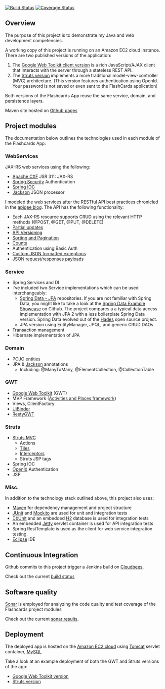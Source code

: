 [![Build Status](https://justinhrobbins.ci.cloudbees.com/job/Flashcards/badge/icon)](https://justinhrobbins.ci.cloudbees.com/job/Flashcards/)
[![Coverage Status](https://coveralls.io/repos/justinhrobbins/FlashCards_App/badge.png?branch=master)](https://coveralls.io/r/justinhrobbins/FlashCards_App?branch=master)

## Overview

The purpose of this project is to demonstrate my Java and web development competencies.

A working copy of this project is running on an Amazon EC2 cloud instance.  There are two published versions of the application:

1. The [Google Web Toolkit client version](http://www.socialflashcards.com/gwt/) is a rich JavaScript/AJAX client that interacts with the server through a stateless REST API.
2. The [Struts version](http://www.socialflashcards.com/struts/) implements a more traditional model-view-controller (MVC) architecture.  (This version features authentication using OpenId.  Your password is not saved or even sent to the FlashCards application)

Both versions of the Flashcards App reuse the same service, domain, and persistence layers.

Maven site hosted on [Github pages](http://justinhrobbins.github.io/FlashCards_App/site/0.0.1-SNAPSHOT/index.html)

## Project modules
The documentation below outlines the technologies used in each module of the Flashcards App:

### WebServices
JAX-RS web services using the following:
* [Apache CXF](http://cxf.apache.org/docs/jax-rs.html) JSR 311: JAX-RS
* [Spring Security](http://static.springsource.org/spring-security/site/index.html) Authentication
* [Spring IOC](http://www.springsource.org/spring-framework)
* [Jackson](http://wiki.fasterxml.com/JacksonHome) JSON processor

I modeled the web services after the RESTful API best practices chronicled in the [apigee blog](http://blog.apigee.com/).  The API has the following functionality:
* Each JAX-RS resource supports CRUD using the relevant HTTP methods (@POST, @GET, @PUT, @DELETE)
* [Partial updates](http://blog.apigee.com/detail/restful_api_design_can_your_api_give_developers_just_the_information/)
* [API Versioning](http://blog.apigee.com/detail/restful_api_design_tips_for_versioning)
* [Sorting and Pagination](http://blog.apigee.com/detail/restful_api_design_can_your_api_give_developers_just_the_information/)
* [Counts](http://blog.apigee.com/detail/restful_api_design_what_about_counts/)
* Authentication using Basic Auth
* [Custom JSON formatted exceptions](http://blog.apigee.com/detail/restful_api_design_what_about_errors/)
* [JSON request/responses payloads](http://blog.apigee.com/detail/why_you_should_build_your_next_api_using_json/)

### Service
* Spring Services and DI
* I've included two Service implementations which can be used interchangeably:
    - [Spring Data - JPA](http://www.springsource.org/spring-data/jpa) repositories. If you are not familiar with Spring Data, you might like to take a look at the [Spring Data Example Showcase](https://github.com/SpringSource/spring-data-jpa-examples/tree/master/spring-data-jpa-showcase) on Github.  The project compares a a typical data access implementation with JPA 2 with a less boilerplate Spring Data version.  Spring Data evolved out of the [Hades](https://github.com/synyx/hades) open source project.
    - JPA version using EntityManager, JPQL, and generic CRUD DAOs
* Transaction management
* Hibernate implementation of JPA

### Domain
* POJO entities
* JPA & [Jackson](https://github.com/FasterXML/jackson-annotations) annotations
    - Including: @ManyToMany, @ElementCollection, @CollectionTable

### GWT
* [Google Web Toolkit](https://developers.google.com/web-toolkit/) (GWT)
* MVP Framework ([Activities and Places framework](https://developers.google.com/web-toolkit/doc/latest/DevGuideMvpActivitiesAndPlaces))
* Views, ClientFactory
* [UiBinder](https://developers.google.com/web-toolkit/doc/latest/DevGuideUiBinder)
* [RestyGWT](http://restygwt.fusesource.org/)

### Struts
* [Struts MVC](http://struts.apache.org/)
    - Actions
    - [Tiles](http://struts.apache.org/2.x/docs/tiles-plugin.html)
    - [Interceptors](http://struts.apache.org/2.x/docs/interceptors.html)
    - Struts JSP tags
* Spring IOC
* [OpenId](http://openid.net/) Authentication
* JSP

### Misc.
In addition to the technology stack outlined above, this project also uses:
* [Maven](http://maven.apache.org/) for dependency management and project structure
* [JUnit](http://www.junit.org/) and [Mockito](http://code.google.com/p/mockito/) are used for unit and integration tests
* [DbUnit](http://www.dbunit.org/) and an embedded [H2](www.h2database.com/) database is used for integration tests
* An embedded [Jetty](http://www.eclipse.org/jetty/) servlet container is used for API integration tests
* Spring RestTemplate is used as the client for web service integration testing.
* [Eclipse](http://www.eclipse.org/) IDE

## Continuous Integration
Github commits to this project trigger a Jenkins build on [Cloudbees](http://www.cloudbees.com/).

Check out the current [build status](https://justinhrobbins.ci.cloudbees.com/job/Flashcards/)

## Software quality
[Sonar](http://www.sonarsource.org/) is employed for analyzing the code quality and test coverage of the Flashcards project modules

Check out the current [sonar results](http://www.socialflashcards.com/sonar/).  

## Deployment
The deployed app is hosted on the [Amazon EC2 cloud](http://aws.amazon.com/ec2/) using [Tomcat](http://tomcat.apache.org/) servlet container, [MySQL](http://www.mysql.com/)

Take a look at an example deployment of both the GWT and Struts versions of the app:
* [Google Web Toolkit version](http://www.socialflashcards.com/gwt/FlashCards_App.html)
* [Struts version](http://www.socialflashcards.com/struts/)
